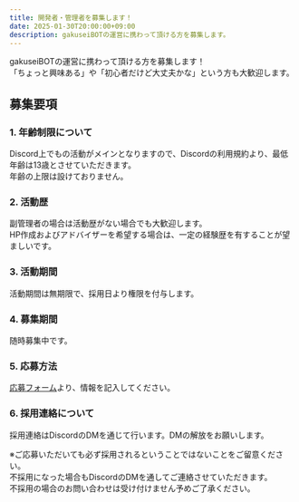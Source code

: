 ```yaml
---
title: 開発者・管理者を募集します！
date: 2025-01-30T20:00:00+09:00
description: gakuseiBOTの運営に携わって頂ける方を募集します。
---
```


gakuseiBOTの運営に携わって頂ける方を募集します！  
「ちょっと興味ある」や「初心者だけど大丈夫かな」という方も大歓迎します。  

## 募集要項
### 1. 年齢制限について
Discord上でもの活動がメインとなりますので、Discordの利用規約より、最低年齢は13歳とさせていただきます。  
年齢の上限は設けておりません。

### 2. 活動歴
副管理者の場合は活動歴がない場合でも大歓迎します。  
HP作成およびアドバイザーを希望する場合は、一定の経験歴を有することが望ましいです。

### 3. 活動期間
活動期間は無期限で、採用日より権限を付与します。

### 4. 募集期間
随時募集中です。

### 5. 応募方法
[応募フォーム](https://docs.google.com/forms/d/e/1FAIpQLSfA-h2WXSzJBs9qwITADzIGRsonBfYid5ln4Ahgb8c53FnBVQ/viewform)より、情報を記入してください。  

### 6. 採用連絡について
採用連絡はDiscordのDMを通じて行います。DMの解放をお願いします。

※ご応募いただいても必ず採用されるということではないことをご留意ください。  
不採用になった場合もDiscordのDMを通してご連絡させていただきます。  
不採用の場合のお問い合わせは受け付けません予めご了承ください。
